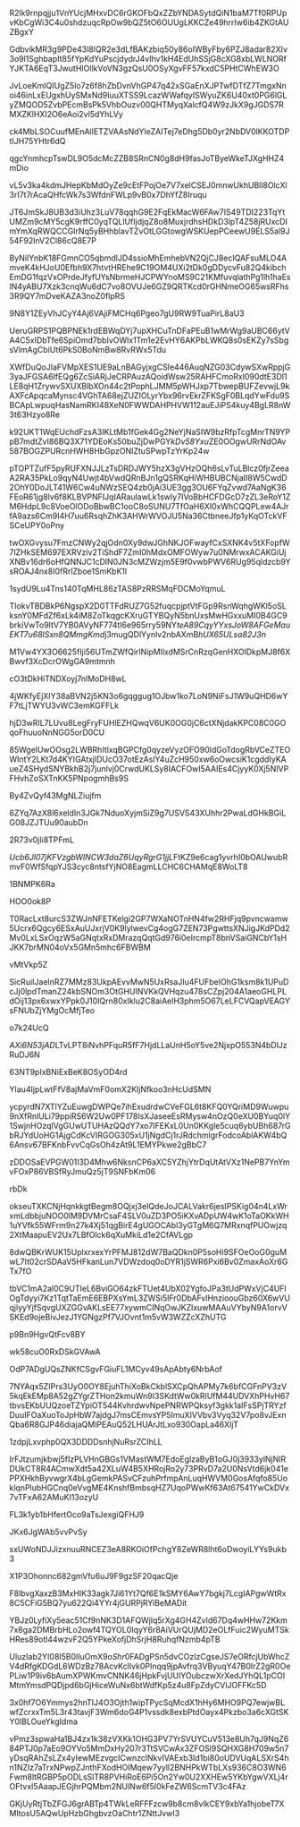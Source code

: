 R2lk9rnpqjju1VnYUcjMHxvDC6rGKOFbQxZZbYNDASytdQiN1baM7Tf0RPUpvKbCgWi3C4u0shdzuqcRpOw9bQZ5tO6OUUgLKKCZe49hrrIw6ib4ZKGtAUZBgxY

GdbvikMR3g9PDe43l8lQR2e3dLfBAKzbiq50y86oIWByFby6PZJ8adar82XIv3o9l1SghbapIt85fYpKdYuPscjdydrJ4vIhv1kH4EdUhSSjG8cXG8xbLWLNORfYJKTA6EqT3JwutHIOllkVoVN3gzQsU0OSyXgvFF57kxdC5PHtCWhEW3O

JvLoeKmIQIUgZ5lo7z6f8hZbDvnVhGP47q42xSGaEnXJPTwfDTfZ7TmgxNnoi46inLxEUgxhUySMxNd9IuuXTSS9LcazWWafqyISWyuZK6U40xt0PG6lGLyZMQOD5ZvbPEcmBsPk5VhbOuzv00QHTMyqXalcfQ4W9zJkX9gJGDS7RMXZKlHXI2O6eAoi2vl5dYhLVy

ck4MbLSOCuufMEnAlIETZVAAsNdYleZAITej7eDhg5Db0yr2NbDV0lKKOTDPtIJH75YHtr6dQ

qgcYnmhcpTswDL9O5dcMcZZB8SRnCN0g8dH9fasJoTByeWkeTJXgHHZ4mDio

vL5v3ka4kdmJHepKbMdOyZe9cEtFPojOe7V7xelCSEJ0mnwUkhUBll8OlcXl3rI7t7rAcaQHfcWk7s3WfdnFWLp9vB0x7DhYfZ8Iruqu

JT6JmSkJ8UB3d3iUhz3LuV78qqhG9E2FqEkMacW6FAw7IS49TDI223TqYtUMZm9cMY5cgK9rffC0yqTQLlUfIjdjqZ8o8MuxjrdhsHDkD3lpT4Z58jRUxcDImYmXqRWQCCGIrNq5yBHhblavTZvOtLGGtowgWSKUepPCeewU9ELS5al9J54F92lnV2Cl86cQ8E7P

ByNiIYnbK18FGmnCO5qbmdlJD4ssioMhEmhebVN2QjCJ8ecIQAFsuMLO4AmveK4kHJoU0Efbh9X7htvtHREhe9C19OM4UXi2tDk0gDDycvFu82Q4kibchEmDG1fqzVxOPrdeJfyfUYsNbrmeHJCPWYnoMS9C21KMfuvqlathPg1lh1haEslN4yABU7Xzk3cnqWu6dC7vo8OVUJe6GZ9QRTKcd0rGHNmeOG65wsRFhs3R9QY7mDveKAZA3noZ0flpRS

9N8Y1ZEyVhJCyY4Aj6VAjiFMCHq6Pgeo7gU9RW9TuaPirL8aU3

UeruGRPS1PQBPNEk1rdEBWqDYj7upXHCuTnDFaPEuB1wMrWg9aUBC66ytVA4C5xIDbTfe6SpiOmd7bbIvOWlx1Tm1e2EvHY6AKPbLWKQ8s0sEKZy7sSbgsVlmAgCbiUt6PkS0BoNmBw8RvRWx5Tdu

XWfDuQoJlaFVMpXES1UE9aLnBAGyjxgCSIe446AuqNZG03CdywSXwRppjG3yaJFGSA6IfEQg6ZcSiARjJeCRPAuzAQoidWsw25RAHFCmoRxl090dtE3DI1LE8qH1ZrywvSXUXBlbXOn44c2tPophLJMM5pWHJxp7TbwepBUFZevwjL9kAXFcApqcaMynsc4VGhTA68ejZUZIOLyrYbx96rvEkrZFKSgF0BLqdYwFdu9SBCApLwpuqHasNamRKI48XeN0FWWDAHPHVW112auEJiPS4kuy4BgLR8nW3t63Hzyo8Re

k92UKT1WqEUchdFzsA3IKLtMb1fGek4Gg2NeYjNaSIW9bzRfpTcgMnrTN9YPpB7mdtZvI86BQ3X71YDEoKs50buZjDwPGY*kDv58Yxu*ZE0OOgwURrNdOAv587BOGZPURcnHWH8HbGpzONIZtuSPwpTzYrKp24w

pTOPTZufF5pyRUFXNJJLzTsDRDJWY5hzX3gVHzOQh6sLvTuLBlcz0fjrZeeaA2RA35PkLo9qyN4Uwjt4bVwdQRnBJn1gQSRKqHiWHBUBCNjaII8W5CwdD2OhY0DoJLT41W6Cw4uNWzSEQ4zb0jAi3UE3gg3OU6FYqZvwd7AaNgK36FEoR61jg8lv6f8KLBVPNFIJqIARaulawLk1swIy7IVoBbHCFDGcD7zZL3eRoY1ZM6HdpL9c8VoeOlODoBbwBC1ooC8oSUNU7TfOaH6XI0xWhCQQPLew4AJrfA9azs6Cm9I4H7uu6RsqhZhK3AHWrWVOJU5Na36CtbneeJfp1yKqOTckVFSCeUPY0oPny

twOXGvysu7FmzCNWy2qjOdn0Xy9dwJGhNKJOFwayfCxSXNK4v5tXFopfW7lZHkSEM697EXRVziv2TiShdF7ZmI0hMdxOMFOWyw7u0NMrwxACAKGiUjXNBv16dr6oHfQNNJC1cDlN0JN3cMZWzjm5E9f0vwbPWV6RUg95qldzcb9YsROAJ4nx8I0fRrlZboe1SmKbK1l

1sydU9Lu4Tns140TqMHL86zTAS8PzRRSMqFDCMoYqmuL

TIokvTBDBkP6NgspX2D0TTFdRUZ7G52fuqcpjptVtFGp9RsnWqhgWKl5oSLksnY0MFdZf6xLk4iM8ZoTkqgcKXruGTYBQyN5bnUxsMwHGxxuMI0B4GC9brkiVwTo9ItV7YB0AVyNF774tl6e965rry59NY*teA89CqyYYxsJoW8AFGeMauEKT7u68lSxn8QMmgKmd*j3mugQDlYynlv2nbAXmB*hUX65ULsa82J3n*

M1Vw4YX3O6625fIji56UTmZWfQirINipMllxdMSrCnRzqGenHXOlDkpMJ8f6XBwvf3XcDcrOWgGA9mtmnh

cO3tDkHiTNDXoyj7nlMoDH8wL

4jWKfyEjXIY38aBVN2j5KN3o6gqggug1OJbw1ko7LoN9NiFsJ1W9uQHD6wYF7tLjTWYU3vWC3emKGFFLk

hjD3wRIL7LUvu8LegFryFUHlEZHQwqV6UK0OG0jC6ctXNjdakKPC08C0GOqoFhuuoNnNGG5orD0CU

85WgelUwOOsg2LWBRhItlxqBGPCfg0qyzeVyzOFO90ldGoTdogRbVCeZTEOWIntY2LKt7d4KYIGAtxjlDUcO37otEzAslY4uZcH950xw6oOwcsiK1cgddIyKAueZ4SHydSNYBkhB2j7junlvj0CrwdUKLSy8IACFOwI5AAIEs4CjyyK0Xj5NIVPFHvhZoSXTnKK5PNpogmhBs9S

By4ZvQyf43MgNLZiujfm

6ZYq7AzX8l6xeldIn3JGk7NduoXyjmSiZ9g7USVS43XUhhr2PwaLdGHkBGiLG08JZJTUu90aubDn

2R73v0jIi8TPFmL

*Ucb6Jl07jKFVzgbWlNCW3daZ6UqyRgrG1jjL*FtKZ9e6cag1yvrhI0bOAUwubRmvF0WfSfqpYJS3cyc8ntsfYjNO8EagmLLCHC6CHAMqE8WoLT8

1BNMPK6Ra

HOO0ok8P

T0RacLxt8urcS3ZWJnNFETKelgi2GP7WXaNOTnHN4fw2RHFjq9pvncwamw5Ucrx6Qgcy6ESxAuUJxrjV0K9lylwevCg4ogG7ZEN73PgwttsXNJigJKdPDd2Mv0LxLSxOqzW5aGNqtxRxDMrazqQqtGd976i0eIrcmpT8bnVSaiGNCbY1sHJKK7brMN04oVx5GMn5mhc6FBWBM

vMtVkp5Z

SicRuiIJaelnRZ7MMz83UkpAEvvMwN5UxRsaJIu4FUFbeIOhG1ksm8k1UPuDcJj0lpdTmanZ24kbSNOm3OtGHUINVKkQVHqzu478sCZpj204A1aeoGHLPLdOij13px6xwxYPpk0J10IQrn80xIklu2C8aiAelH3phm5O67LeLFCVQapVEAGYsFNUbZjYMgOcMfjTeo

o7k24UcQ

*AXi6N53jAD*LTvLPT8iNvhPFquR5fF7HjdLLaUnH5oY5ve2NjxpO553N4bDlJzRuDJ6N

63NT9pIxBNiExBeK8OSyOD4rd

YIau4IjpLwtFfV8ajMaVmF0omX2KljNfkoo3nHcUdSMN

ycpyrdN7XTlYZuEuwgDWPQe7ihExudrdwCVeFGL6t8KFQ0YQriMD9Wuwpu9nXfRnlULi79ppiRS6W2Uw0PF178IsXJaseeEsRMysw4nOzQ0eXU0BYuq0lY1SwjnHOzqIVgGUwUTUHAzQQdY7xo7IFEKxL0Un0KKgle5cuq6ybUBh687rGbRJYdUoHG1AjgCdKcVIRGOG305xU1jNgdCj1rJRdchmlgrFodcoAblAKW4bQ6Ansv67BFKnbFvvCqGsOh4zAt9L1EMYPkwe2gBbC7

zDDOSaEVPGW01l3D4Mhw6NksnCP6aXC5YZhjYtrDqUtAtVXz1NePB7YnYmvFOxP86VBSfRyJmuQz5jT9SNFbKm06

rbDk

okseuTXKCNjHqnkkgtBegm8OQjxj3eIQdeJoJCALVakr6jesIPSKig04n4LxWrxmLdbbjuNOO0lM9DVMrCsaF4SLV0uZD3PO5iKXvADpUW4wK1oTaOKkWH1uYVfk55WFrm9n27k4Xj51qgBirE4gUGOCAbl3yGTgM6Q7MRxnqfPUOwjzq2XtMaapuEV2Ux7LBfOlck6qXuMkiLd1e2CfAVLgp

8dwQBKrWUK15UplxrxexYrPFMJ812dW7BaQDkn0P5soHi9SFOeOoG0guMwL7It02crSDAaV5HFkanLun7VDWzdoq0oDYR1jSWR6Pxi6Bv0ZmaxAoXr6GTx7fO

tbVC1mA2al0C9UTIeL6BviGO64zkFTUet4UbX02YgfoJPa3tUdPWxVjC4UFIOgTdyyi7Kz1TqtTaEmE6EBPXsYmL3ZWSi5lFr0DbAFvlHnzioouGbz60X6wVUqjlyyYjfSqvgUXZGGvAKLsEE77xywmCINqOwJKZlxuwMAAuVYbyN9A1orvVSKEd9ojeBivJezJ1YGNgzPf7VJOvnt1m5vW3WZZcXZhUTG

p9Bn9HgvQtFcv8BY

wk58cuO0RxDSkGVAwA

OdP7ADgUQsZNKfCSgvFGiuFL1MCyv49sApAbty6NrbAof

7NYAqx5ZIPrs3UyO0OY8EjuhThiXoBkCkblSXCpQhAPMy7k6bfCGFnPV3zV5kqEkEMp8A52gZYgrZTHon2kmuWn9I3SKdtWw0kRlUfM44UDVXhPHvH67tbvsEKbUUQzoeTZYpiOT544KvhrdwvNpePNRWPQksyf3gkk1aIFsSPjTRYzfDuuIFOaXuoToJpHbW7ajdgJ7msCEmvsYP5ImuXlVVbv3Vyq32V7po8vJExnQba6R8GJP46diajaQMlPEAuQ52LHUArJtLxo930OapLa46XljT

1zdpjLxvphp0QX3DDDDsnhjNuRsrZCIhLL

lrFJtzumjkbwj5fIzPLVHnGBGs1VMastWM7EdoEglzaByB1oGJ0j3933ylNjNlRDUkCT8R4ACmwXdt5a42XLuW4B5XHRojRo2y73PRvD7a2U0NsVtd6jk041ePPXHkhByvwgrX4bLgGemkPASvCFzuhPrfmpAnLuqHWVM0GosAfqfo85UoklqnPlubHGCnq0eVvgME4KnshfBmbsqHZ7UqoPWwKf63At67541YwCkDVx7vTFxA62AMuKI13ozyU

FL3k1yb1bHfertOco9aTsJexgiQFHJ9

JKx6JgWAb5vvPvSy

sxUWoNDJJizxnuuRNCEZ3eA8RKOiOfPchgY8ZeWR8lht6oDwoyiLYYs9ukb3

X1P3Ohonnc682gmVfu6uJ9F9gzSF20qacQje

F8lbvgXaxzB3MxHIK33agk7Ji61Yt7Qf6E1kSMY6AwY7bgkj7LcgIAPgwWtRx8C5CFiG5BQ7yu622Qi4YYr4jGURPjRYiBeMADit

YBJz0LyfiXy5eac51Cf9nNK3D1AFQWjlq5rXg4GH4Zvld67Dq4wHHw72Kkm7x8ga2DMBrbHLo2owf4TQYOL0IqyY6r8AiVUrQUjMD2eOLfFuic2WyuMTSkHRes89otl44wzvF2Q5YPkeXofjDhSrjH8RuhqfNzmb4pTB

UluzIab2YI08I5B0lIuOmX9o*Shr*0FADgPSn5dvCOzIzCgseJS7eORfcjUbWhcZV4dRfgKDGdL6WDzBz78AcvKclIvk0PInqq9jpAvfrq3VByuqY47B0IrZ2gR0OePLiw1P9iv6bAumXPWKmvCNNK46jHpkFvjUUlYOubczwXrXedJYhQL1pCOIMtmYmsdPQDjpd6bGjHiceWuNx6btWdfKp5z4u8FpZdyCVlJOFFKc5D

3x0hf7O6Ymmys2hnTIJ4O3Ojth1wipTPycSqMcdX1hHy6MHO9PQ7ewjwBLwfZcrxxTm5L3r43tavjF3Wm6doG4P1vssdk8exbPtdOayx4Pkzbo3a6cXGtSKY0lBLOueYkgIdma

vPmz3spwaHa1BJ4zx1k38zVXKk1OHG3PV7YrSVUYCuV513e8Uh7qJ9NqZ684PTJ0p7aEo9OYVo5MmDxHy207r3TtSVCwAx3ZFOSl9SQHXG8H709w5n7yDsqRAhZsLZx4yIewMEzvgcICwnzclNkvIVAExb3Id1bi80oUDVUqALSXrS4hn1NZlz7aTrxNPwpZJnthFXodHOIMqew7yyll2BNHPkWTbLXs936C8O3WN6Fwm8ltRGBP5pODLsSlTR8PVHiRoE6Pi5On2Yw0U2XXHEw5YKbYgwVXLj4rOFtvxI5AaapJEGjhrPQMbm2NUlNw6f5I0kFeZW6ScmTV3c4FAz

GKjUyRtjTbZFGJ6grABTp4TWkLeRFFFzcw9b8cm8vlkCEY9xbYa1hjobeT7XMItosU5AQwUpHzbGhgbvzOaChtr1ZNttJvwI3
